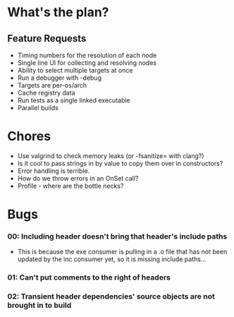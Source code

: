 # What's the plan?

## Feature Requests

- Timing numbers for the resolution of each node
- Single line UI for collecting and resolving nodes
- Ability to select multiple targets at once
- Run a debugger with -debug
- Targets are per-os/arch
- Cache registry data
- Run tests as a single linked executable
- Parallel builds

# Chores

- Use valgrind to check memory leaks (or -fsanitize= with clang?)
- Is it cool to pass strings in by value to copy them over in constructors?
- Error handling is terrible.
- How do we throw errors in an OnSet call?
- Profile - where are the bottle necks?

# Bugs

### 00: Including header doesn't bring that header's include paths
- This is because the exe consumer is pulling in a .o file that has not been
  updated by the inc consumer yet, so it is missing include paths...

### 01: Can't put comments to the right of headers

### 02: Transient header dependencies' source objects are not brought in to build